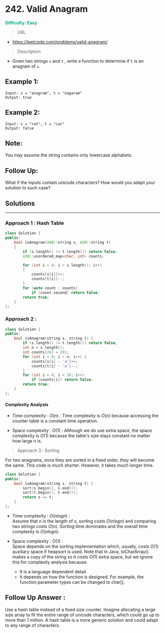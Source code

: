 # 242. Valid Anagram
**<font color=#00B086>Difficulty: Easy</font>**
> URL
* https://leetcode.com/problems/valid-anagram/
> Description

* Given two strings `s` and `t` , write a function to determine if `t` is an anagram of `s`.

## Example 1:
```
Input: s = "anagram", t = "nagaram"
Output: true
```
## Example 2:
```
Input: s = "rat", t = "car"
Output: false
```

## Note:
You may assume the string contains only lowercase alphabets.

## Follow Up:
What if the inputs contain unicode characters? How would you adapt your solution to such case?


## Solutions
---
### Approach 1 : Hash Table
```cpp
class Solution {
public:
    bool isAnagram(std::string s, std::string t)
    {
        if (s.length() != t.length()) return false;
        std::unordered_map<char, int> counts;

        for (int i = 0; i < s.length(); i++)
        {
            counts[s[i]]++;
            counts[t[i]]--;
        }
        for (auto count : counts)
            if (count.second) return false;
        return true;
    }
};
```
### Approach 2 :
```cpp
class Solution {
public:
    bool isAnagram(string s, string t) {
        if (s.length() != t.length()) return false;
        int n = s.length();
        int counts[26] = {0};
        for (int i = 0; i < n; i++) {
            counts[s[i] - 'a']++;
            counts[t[i] - 'a']--;
        }
        for (int i = 0; i < 26; i++)
            if (counts[i]) return false;
        return true;
    }
};
```
#### Complexity Analysis
* Time complexity : $O(n)$ : Time complexity is $O(n)$ because accessing the counter table is a constant time operation.

* Space complexity : $O(1)$ : Although we do use extra space, the space complexity is $O(1)$ because the table's size stays constant no matter how large $n$ is.

> Approach 3 : Sorting

For two anagrams, once they are sorted in a fixed order, they will become the same. This code is much shorter. However, it takes much longer time.

```cpp
class Solution {
public:
    bool isAnagram(string s, string t) {
        sort(s.begin(), s.end());
        sort(t.begin(), t.end());
        return s == t;
    }
};
```
* Time complexity : $O(n log n)$ :
  <br/>Assume that $n$ is the length of $s$, sorting costs $O(nlog n)$ and comparing two strings costs $O(n)$. Sorting time dominates and the overall time complexity is $O(nlog n)$.

* Space complexity : $O(1)$ :
  <br/>Space depends on the sorting implementation which, usually, costs $O(1)$ auxiliary space if heapsort is used. Note that in Java, toCharArray() makes a copy of the string so it costs $O(1)$ extra space, but we ignore this for complexity analysis because:
  * It is a language dependent detail.
  * It depends on how the function is designed. For example, the function parameter types can be changed to char[].

## Follow Up Answer :
Use a hash table instead of a fixed size counter. Imagine allocating a large size array to fit the entire range of unicode characters, which could go up to more than 1 million. A hash table is a more generic solution and could adapt to any range of characters.
